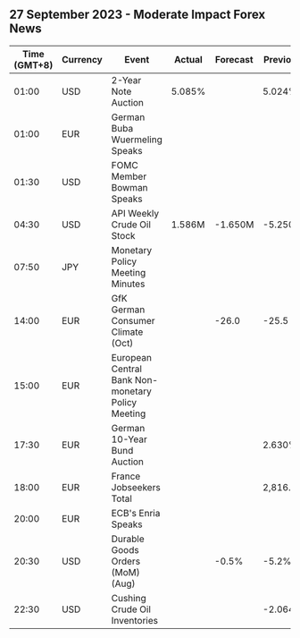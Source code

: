 ## 27 September 2023 - Moderate Impact Forex News

| Time (GMT+8) | Currency | Event | Actual | Forecast | Previous |
|------|----------|-------|--------|----------|----------|
| 01:00 | USD | 2-Year Note Auction | 5.085% |  | 5.024% |
| 01:00 | EUR | German Buba Wuermeling Speaks |  |  |  |
| 01:30 | USD | FOMC Member Bowman Speaks |  |  |  |
| 04:30 | USD | API Weekly Crude Oil Stock | 1.586M | -1.650M | -5.250M |
| 07:50 | JPY | Monetary Policy Meeting Minutes |  |  |  |
| 14:00 | EUR | GfK German Consumer Climate (Oct) |  | -26.0 | -25.5 |
| 15:00 | EUR | European Central Bank Non-monetary Policy Meeting |  |  |  |
| 17:30 | EUR | German 10-Year Bund Auction |  |  | 2.630% |
| 18:00 | EUR | France Jobseekers Total |  |  | 2,816.6K |
| 20:00 | EUR | ECB's Enria Speaks |  |  |  |
| 20:30 | USD | Durable Goods Orders (MoM) (Aug) |  | -0.5% | -5.2% |
| 22:30 | USD | Cushing Crude Oil Inventories |  |  | -2.064M |
